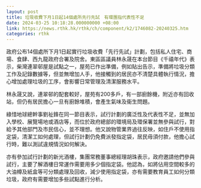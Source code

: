 ```yaml
---
layout: post
title: 垃圾收費下月1日起14個處所先行先試　有環團指代表性不足
date: 2024-03-25 10:18:28.000000000 +08:00
link: https://news.rthk.hk/rthk/ch/component/k2/1746082-20240325.htm
categories: rthk
---
```


政府公布14個處所下月1日起實行垃圾收費「先行先試」計劃，包括私人住宅、商場、食肆、西九龍政府合署及院舍。東區區議員林永晟在本台節目《千禧年代》表示，柴灣連翠邨屋是試點之一，屋苑已作出準備，例如貼出告示，準備將垃圾分類工作及記錄數據等，但並無增加人手，他接觸到的居民亦不清楚具體執行情況，擔心增加處理垃圾的工序，會影響日常管理及清潔服務水平。

林永晟又說，連翠邨的配套較好，屋苑有200多戶，有一部廚餘機，附近亦有回收站，但仍有居民擔心一旦有廚餘堆積，會產生氣味及衞生問題。

綠惜地球總幹事劉祉鋒在同一節目表示，試行計劃的廣泛性及代表性不足，並無加入學校、展覽場地或酒店等，而位於政府總部的環境局及環保署並無參與試行，對給予其他部門及市民信心，並不理想。他又說物管業界過往反映，如住戶不使用指定袋，清潔工如何處理，但試行計劃仍免費派發指定袋，居民毋須付款，他擔心試行時，難以測試違規情況如何解決。

亦有參加試行計劃的新光酒樓，集團常務董事總經理胡珠表示，政府邀請他們參與試行，主要了解酒樓日常運作需要用多少個指定袋。他認為，如將佔用空間較多的大油樽及紙盒等可分類處理及回收，減少使用指定袋，亦有需要教育員工如何分類垃圾，政府有需要增加多些試點進行分析。
